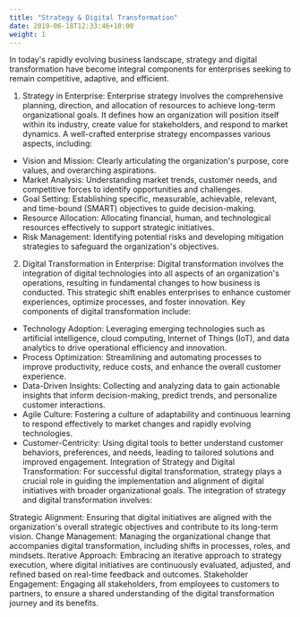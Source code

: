 ```yaml
---
title: "Strategy & Digital Transformation"
date: 2019-06-18T12:33:46+10:00
weight: 1
---
```

In today's rapidly evolving business landscape, strategy and digital transformation have become integral components for enterprises seeking to remain competitive, adaptive, and efficient.

1. Strategy in Enterprise:
Enterprise strategy involves the comprehensive planning, direction, and allocation of resources to achieve long-term organizational goals. It defines how an organization will position itself within its industry, create value for stakeholders, and respond to market dynamics. A well-crafted enterprise strategy encompasses various aspects, including:

* Vision and Mission: Clearly articulating the organization's purpose, core values, and overarching aspirations.
* Market Analysis: Understanding market trends, customer needs, and competitive forces to identify opportunities and challenges.
* Goal Setting: Establishing specific, measurable, achievable, relevant, and time-bound (SMART) objectives to guide decision-making.
* Resource Allocation: Allocating financial, human, and technological resources effectively to support strategic initiatives.
* Risk Management: Identifying potential risks and developing mitigation strategies to safeguard the organization's objectives.
2. Digital Transformation in Enterprise:
Digital transformation involves the integration of digital technologies into all aspects of an organization's operations, resulting in fundamental changes to how business is conducted. This strategic shift enables enterprises to enhance customer experiences, optimize processes, and foster innovation. Key components of digital transformation include:

* Technology Adoption: Leveraging emerging technologies such as artificial intelligence, cloud computing, Internet of Things (IoT), and data analytics to drive operational efficiency and innovation.
* Process Optimization: Streamlining and automating processes to improve productivity, reduce costs, and enhance the overall customer experience.
* Data-Driven Insights: Collecting and analyzing data to gain actionable insights that inform decision-making, predict trends, and personalize customer interactions.
* Agile Culture: Fostering a culture of adaptability and continuous learning to respond effectively to market changes and rapidly evolving technologies.
* Customer-Centricity: Using digital tools to better understand customer behaviors, preferences, and needs, leading to tailored solutions and improved engagement.
Integration of Strategy and Digital Transformation:
For successful digital transformation, strategy plays a crucial role in guiding the implementation and alignment of digital initiatives with broader organizational goals. The integration of strategy and digital transformation involves:

Strategic Alignment: Ensuring that digital initiatives are aligned with the organization's overall strategic objectives and contribute to its long-term vision.
Change Management: Managing the organizational change that accompanies digital transformation, including shifts in processes, roles, and mindsets.
Iterative Approach: Embracing an iterative approach to strategy execution, where digital initiatives are continuously evaluated, adjusted, and refined based on real-time feedback and outcomes.
Stakeholder Engagement: Engaging all stakeholders, from employees to customers to partners, to ensure a shared understanding of the digital transformation journey and its benefits.
